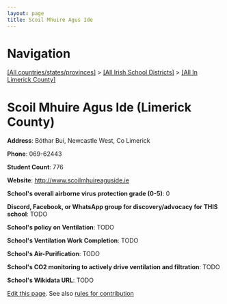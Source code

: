 ```yaml
---
layout: page
title: Scoil Mhuire Agus Ide
---
```

# Navigation

[[All countries/states/provinces]](../../..) > [[All Irish School Districts]](../..) > [[All In Limerick County]](..)

# Scoil Mhuire Agus Ide (Limerick County)

**Address**: Bóthar Buí, Newcastle West, Co Limerick

**Phone**: 069-62443

**Student Count**: 776

**Website**: <http://www.scoilmhuireaguside.ie>

**School's overall airborne virus protection grade (0-5)**: 0

**Discord, Facebook, or WhatsApp group for discovery/advocacy for THIS school**: TODO

**School's policy on Ventilation**: TODO

**School's Ventilation Work Completion**: TODO

**School's Air-Purification**: TODO

**School's CO2 monitoring to actively drive ventilation and filtration**: TODO

**School's Wikidata URL**: TODO


[Edit this page](https://github.com/ventilate-schools/Ireland/edit/main/./Limerick_County/Scoil_Mhuire_Agus_Ide.md). See also [rules for contribution](../../../contribution-rules/)